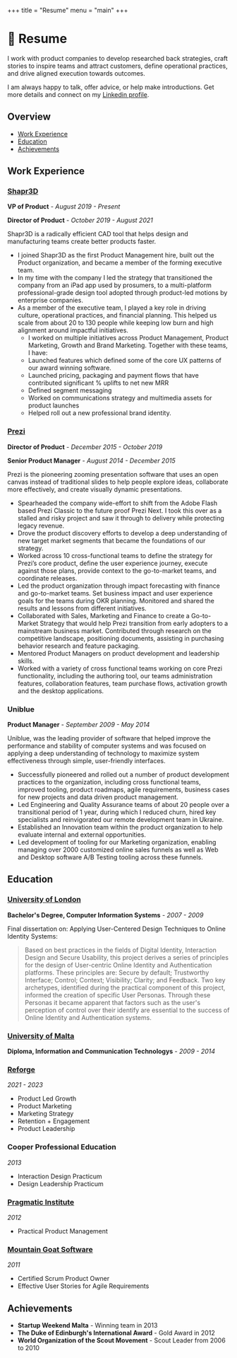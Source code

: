 +++
title = "Resume"
menu = "main"
+++

# 📄 Resume
I work with product companies to develop researched back strategies, craft stories to inspire teams and attract customers, define operational practices, and drive aligned execution towards outcomes.

I am always happy to talk, offer advice, or help make introductions. Get more details and connect on my [Linkedin profile](https://www.linkedin.com/in/sebcachia).

## Overview
* [Work Experience](#work-experience)
* [Education](#education)
* [Achievements](#achievements)


## Work Experience

### [Shapr3D](https://www.shapr3d.com)

**VP of Product** - *August 2019 - Present*

**Director of Product** - *October 2019 - August 2021*

Shapr3D is a radically efficient CAD tool that helps design and manufacturing teams create better products faster.

* I joined Shapr3D as the first Product Management hire, built out the Product organization, and became a member of the forming executive team.
* In my time with the company I led the strategy that transitioned the company from an iPad app used by prosumers, to a multi-platform professional-grade design tool adopted through product-led motions by enterprise companies.
* As a member of the executive team, I played a key role in driving culture, operational practices, and financial planning. This helped us scale from about 20 to 130 people while keeping low burn and high alignment around impactful initiatives.
  * I worked on multiple initiatives across Product Management, Product Marketing, Growth and Brand Marketing. Together with these teams, I have:
  * Launched features which defined some of the core UX patterns of our award winning software. 
  * Launched pricing, packaging and payment flows that have contributed significant % uplifts to net new MRR 
  * Defined segment messaging
  * Worked on communications strategy and multimedia assets for product launches
  * Helped roll out a new professional brand identity.

### [Prezi](https://www.prezi.com)

**Director of Product** - *December 2015 - October 2019*

**Senior Product Manager** - *August 2014 - December 2015*

Prezi is the pioneering zooming presentation software that uses an open canvas instead of traditional slides to help people explore ideas, collaborate more effectively, and create visually dynamic presentations.

* Spearheaded the company wide-effort to shift from the Adobe Flash based Prezi Classic to the future proof Prezi Next. I took this over as a stalled and risky project and saw it through to delivery while protecting legacy revenue.
* Drove the product discovery efforts to develop a deep understanding of new target market segments that became the foundations of our strategy.
* Worked across 10 cross-functional teams to define the strategy for Prezi’s core product, define the user experience journey, execute against those plans, provide context to the go-to-market teams, and coordinate releases.
* Led the product organization through impact forecasting with finance and go-to-market teams. Set business impact and user experience goals for the teams during OKR planning. Monitored and shared the results and lessons from different initiatives.
* Collaborated with Sales, Marketing and Finance to create a Go-to-Market Strategy that would help Prezi transition from early adopters to a mainstream business market. Contributed through research on the competitive landscape, positioning documents, assisting in purchasing behavior research and feature packaging.
* Mentored Product Managers on product development and leadership skills.
* Worked with a variety of cross functional teams working on core Prezi functionality, including the authoring tool, our teams administration features, collaboration features, team purchase flows, activation growth and the desktop applications.


### Uniblue

**Product Manager** - *September 2009 - May 2014*

Uniblue, was the leading provider of software that helped improve the performance and stability of computer systems and was focused on applying a deep understanding of technology to maximize system effectiveness through simple, user-friendly interfaces.

* Successfully pioneered and rolled out a number of product development practices to the organization, including cross functional teams, improved tooling, product roadmaps, agile requirements, business cases for new projects and data driven product management.
* Led Engineering and Quality Assurance teams of about 20 people over a transitional period of 1 year, during which I reduced churn, hired key specialists and reinvigorated our remote development team in Ukraine.
* Established an Innovation team within the product organization to help evaluate internal and external opportunities.
* Led development of tooling for our Marketing organization, enabling managing over 2000 customized online sales funnels as well as Web and Desktop software A/B Testing tooling across these funnels.

## Education

### [University of London](https://www.london.ac.uk/)
**Bachelor's Degree, Computer Information Systems** - *2007 - 2009*

Final dissertation on: Applying User-Centered Design Techniques to Online Identity Systems:

> Based on best practices in the fields of Digital Identity, Interaction Design and Secure Usability, this project derives a series of principles for the design of User-centric Online Identity and Authentication platforms. These principles are: Secure by default; Trustworthy Interface; Control; Context; Visibility; Clarity; and Feedback. 
> Two key archetypes, identified during the practical component of this project, informed the creation of specific User Personas. Through these Personas it became apparent that factors such as the user's perception of control over their identify are essential to the success of Online Identity and Authentication systems.

### [University of Malta](https://www.um.edu.mt/)
**Diploma, Information and Communication Technologys** - *2009 - 2014*

### [Reforge](https://www.reforge.com)
*2021 - 2023*

- Product Led Growth
- Product Marketing
- Marketing Strategy
- Retention + Engagement
- Product Leadership

### Cooper Professional Education
*2013*

- Interaction Design Practicum
- Design Leadership Practicum

### [Pragmatic Institute](https://www.pragmaticinstitute.com/)
*2012*

- Practical Product Management

### [Mountain Goat Software](https://www.mountaingoatsoftware.com/)
*2011*

- Certified Scrum Product Owner
- Effective User Stories for Agile Requirements

## Achievements

- **Startup Weekend Malta** - Winning team in 2013
- **The Duke of Edinburgh's International Award** - Gold Award in 2012
- **World Organization of the Scout Movement** - Scout Leader from 2006 to 2010

